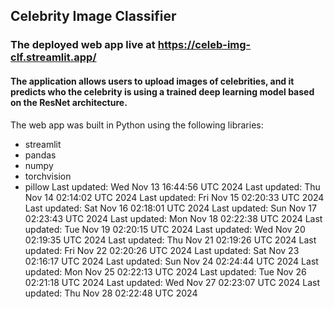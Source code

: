 ## Celebrity Image Classifier
### The deployed web app live at https://celeb-img-clf.streamlit.app/
#### The application allows users to upload images of celebrities, and it predicts who the celebrity is using a trained deep learning model based on the ResNet architecture.
The web app was built in Python using the following libraries:<br>
- streamlit
- pandas
- numpy
- torchvision
- pillow
Last updated: Wed Nov 13 16:44:56 UTC 2024
Last updated: Thu Nov 14 02:14:02 UTC 2024
Last updated: Fri Nov 15 02:20:33 UTC 2024
Last updated: Sat Nov 16 02:18:01 UTC 2024
Last updated: Sun Nov 17 02:23:43 UTC 2024
Last updated: Mon Nov 18 02:22:38 UTC 2024
Last updated: Tue Nov 19 02:20:15 UTC 2024
Last updated: Wed Nov 20 02:19:35 UTC 2024
Last updated: Thu Nov 21 02:19:26 UTC 2024
Last updated: Fri Nov 22 02:20:26 UTC 2024
Last updated: Sat Nov 23 02:16:17 UTC 2024
Last updated: Sun Nov 24 02:24:44 UTC 2024
Last updated: Mon Nov 25 02:22:13 UTC 2024
Last updated: Tue Nov 26 02:21:18 UTC 2024
Last updated: Wed Nov 27 02:23:07 UTC 2024
Last updated: Thu Nov 28 02:22:48 UTC 2024
